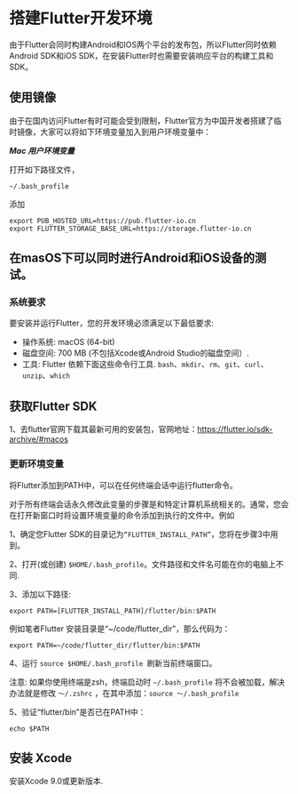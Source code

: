 # 搭建Flutter开发环境

由于Flutter会同时构建Android和IOS两个平台的发布包，所以Flutter同时依赖Android SDK和iOS SDK，在安装Flutter时也需要安装响应平台的构建工具和SDK。

## 使用镜像

由于在国内访问Flutter有时可能会受到限制，Flutter官方为中国开发者搭建了临时镜像，大家可以将如下环境变量加入到用户环境变量中：

***Mac 用户环境变量***

打开如下路径文件，
```
~/.bash_profile
```
添加

```
export PUB_HOSTED_URL=https://pub.flutter-io.cn
export FLUTTER_STORAGE_BASE_URL=https://storage.flutter-io.cn
```

## 在masOS下可以同时进行Android和iOS设备的测试。

### 系统要求

要安装并运行Flutter，您的开发环境必须满足以下最低要求:

- 操作系统: macOS (64-bit)
- 磁盘空间: 700 MB (不包括Xcode或Android Studio的磁盘空间）.
- 工具: Flutter 依赖下面这些命令行工具.
`bash`、`mkdir`、`rm`、`git`、`curl`、`unzip`、`which`


## 获取Flutter SDK

1、去flutter官网下载其最新可用的安装包，官网地址：https://flutter.io/sdk-archive/#macos

### 更新环境变量

将Flutter添加到PATH中，可以在任何终端会话中运行flutter命令。

对于所有终端会话永久修改此变量的步骤是和特定计算机系统相关的。通常，您会在打开新窗口时将设置环境变量的命令添加到执行的文件中。例如

1、确定您Flutter SDK的目录记为`“FLUTTER_INSTALL_PATH”`，您将在步骤3中用到。

2、打开(或创建) `$HOME/.bash_profile`。文件路径和文件名可能在你的电脑上不同.

3、添加以下路径:

```
export PATH=[FLUTTER_INSTALL_PATH]/flutter/bin:$PATH
```
例如笔者Flutter 安装目录是“~/code/flutter_dir”，那么代码为：

```
export PATH=~/code/flutter_dir/flutter/bin:$PATH
```
4、运行 `source $HOME/.bash_profile `刷新当前终端窗口。

注意: 如果你使用终端是zsh，终端启动时 `~/.bash_profile` 将不会被加载，解决办法就是修改 `～/.zshrc` ，在其中添加：`source ～/.bash_profile`

5、验证“flutter/bin”是否已在PATH中：

```
echo $PATH
```

## 安装 Xcode

安装Xcode 9.0或更新版本.